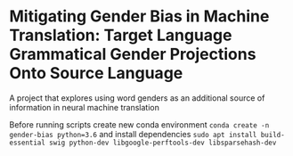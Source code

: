 # Mitigating Gender Bias in Machine Translation: Target Language Grammatical Gender Projections Onto Source Language
A project that explores using word genders as an additional source of information in neural machine translation

Before running scripts create new conda environment `conda create -n gender-bias python=3.6` and install dependencies `sudo apt install build-essential swig python-dev libgoogle-perftools-dev libsparsehash-dev`

